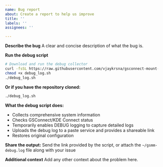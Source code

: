 ```yaml
---
name: Bug report
about: Create a report to help us improve
title: ''
labels: ''
assignees: ''

---
```


**Describe the bug**
A clear and concise description of what the bug is.

**Run the debug script**
```bash
# Download and run the debug collector
curl -fsSL https://raw.githubusercontent.com/vjaykrsna/gsconnect-mount-manager/main/debug_log.sh -o debug_log.sh
chmod +x debug_log.sh
./debug_log.sh
```

**Or if you have the repository cloned:**
```bash
./debug_log.sh
```

**What the debug script does:**
- Collects comprehensive system information
- Checks GSConnect/KDE Connect status
- Temporarily enables DEBUG logging to capture detailed logs
- Uploads the debug log to a paste service and provides a shareable link
- Restores original configuration

**Share the output:**
Send the link provided by the script, or attach the `~/gsmm-debug.log` file along with your issue

**Additional context**
Add any other context about the problem here.
